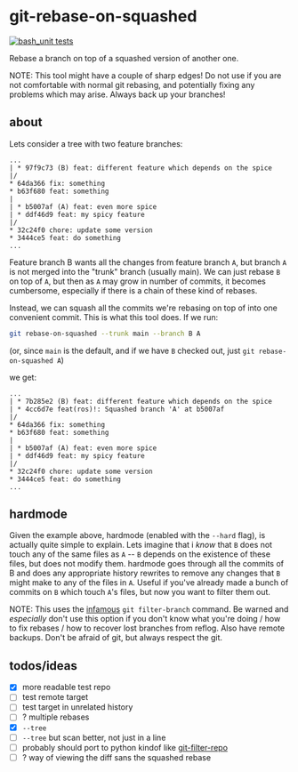 # git-rebase-on-squashed

[![bash_unit tests](https://github.com/lczyk/rebase-on-squashed/actions/workflows/test.yaml/badge.svg)](https://github.com/lczyk/rebase-on-squashed/actions/workflows/test.yaml)

Rebase a branch on top of a squashed version of another one.

NOTE: This tool might have a couple of sharp edges! Do not use if you are not
comfortable with normal git rebasing, and potentially fixing any problems which
may arise. Always back up your branches!

## about

Lets consider a tree with two feature branches:

```
...
| * 97f9c73 (B) feat: different feature which depends on the spice
|/ 
* 64da366 fix: something
* b63f680 feat: something
|
| * b5007af (A) feat: even more spice
| * ddf46d9 feat: my spicy feature
|/  
* 32c24f0 chore: update some version
* 3444ce5 feat: do something
...
```

Feature branch B wants all the changes from feature branch `A`, but branch `A`
is not merged into the "trunk" branch (usually main). We can just rebase `B`
on top of `A`, but then as `A` may grow in number of commits, it becomes cumbersome,
especially if there is a chain of these kind of rebases.

Instead, we can squash all the commits we're rebasing on top of into one
convenient commit. This is what this tool does. If we run:

```bash
git rebase-on-squashed --trunk main --branch B A
```

(or, since `main` is the default, and if we have `B` checked out, just
`git rebase-on-squashed A`)

we get:

```
...
| * 7b285e2 (B) feat: different feature which depends on the spice
| * 4cc6d7e feat(ros)!: Squashed branch 'A' at b5007af
|/ 
* 64da366 fix: something
* b63f680 feat: something
|
| * b5007af (A) feat: even more spice
| * ddf46d9 feat: my spicy feature
|/  
* 32c24f0 chore: update some version
* 3444ce5 feat: do something
...
```

## hardmode

Given the example above, hardmode (enabled with the `--hard` flag), is actually
quite simple to explain. Lets imagine that i *know* that `B` does not touch any
of the same files as `A` -- `B` depends on the existence of these files, but
does not modify them. hardmode goes through all the commits of B and does any
appropriate history rewrites to remove any changes that `B` might make to any of
the files in `A`. Useful if you've already made a bunch of commits on `B` which
touch `A`'s files, but now you want to filter them out.

NOTE: This uses the [infamous](https://git-scm.com/docs/git-filter-branch#_warning) `git filter-branch`
command. Be warned and *especially* don't use this option if you don't know what
you're doing / how to fix rebases / how to recover lost branches from reflog. Also
have remote backups. Don't be afraid of git, but always respect the git.

## todos/ideas

- [x] more readable test repo
- [ ] test remote target
- [ ] test target in unrelated history
- [ ] ? multiple rebases
- [x] `--tree`
- [ ] `--tree` but scan better, not just in a line
- [ ] probably should port to python kindof like [git-filter-repo](https://github.com/newren/git-filter-repo)
- [ ] ? way of viewing the diff sans the squashed rebase 